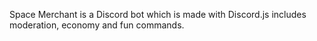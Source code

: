 Space Merchant is a Discord bot which is made with Discord.js includes moderation, economy and fun commands.
